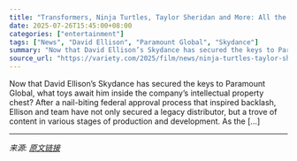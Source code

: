 ```yaml
---
title: "Transformers, Ninja Turtles, Taylor Sheridan and More: All the IP David Ellison’s Skydance Gets in Paramount Acquisition"
date: 2025-07-26T15:45:00+08:00
categories: ["entertainment"]
tags: ["News", "David Ellison", "Paramount Global", "Skydance"]
summary: "Now that David Ellison’s Skydance has secured the keys to Paramount Global, what toys await him inside the company’s intellectual property chest? After a nail-biting federal approval process that insp"
source_url: "https://variety.com/2025/film/news/ninja-turtles-taylor-sheridan-skydance-paramount-ip-acquisition-1236470959/"
---
```


Now that David Ellison’s Skydance has secured the keys to Paramount Global, what toys await him inside the company’s intellectual property chest? After a nail-biting federal approval process that inspired backlash, Ellison and team have not only secured a legacy distributor, but a trove of content in various stages of production and development. As the [&#8230;]

---

*来源: [原文链接](https://variety.com/2025/film/news/ninja-turtles-taylor-sheridan-skydance-paramount-ip-acquisition-1236470959/)*

